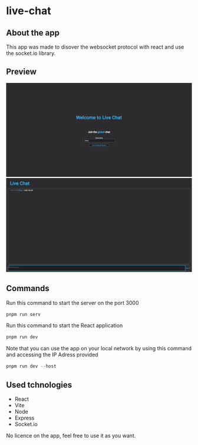 # live-chat
## About the app
This app was made to disover the websocket protocol with react and use the socket.io library.

## Preview
<img src="./src/assets/pvw1.png" />  
<img src="./src/assets/pvw2.png" />  

## Commands
Run this command to start the server on the port 3000
```js
pnpm run serv
```

Run this command to start the React application
```js
pnpm run dev
```
Note that you can use the app on your local network by using this command and accessing the IP Adress provided
```js
pnpm run dev --host
```


## Used tchnologies
- React
- Vite
- Node
- Express
- Socket.io

No licence on the app, feel free to use it as you want.
